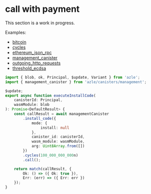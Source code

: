 # call with payment

This section is a work in progress.

Examples:

-   [bitcoin](https://github.com/demergent-labs/azle/tree/main/examples/bitcoin)
-   [cycles](https://github.com/demergent-labs/azle/tree/main/examples/cycles)
-   [ethereum_json_rpc](https://github.com/demergent-labs/azle/tree/main/examples/ethereum_json_rpc)
-   [management_canister](https://github.com/demergent-labs/azle/tree/main/examples/management_canister)
-   [outgoing_http_requests](https://github.com/demergent-labs/azle/tree/main/examples/outgoing_http_requests)
-   [threshold_ecdsa](https://github.com/demergent-labs/azle/tree/main/examples/motoko_examples/threshold_ecdsa)

```typescript
import { blob, ok, Principal, $update, Variant } from 'azle';
import { management_canister } from 'azle/canisters/management';

$update;
export async function executeInstallCode(
    canisterId: Principal,
    wasmModule: blob
): Promise<DefaultResult> {
    const callResult = await managementCanister
        .install_code({
            mode: {
                install: null
            },
            canister_id: canisterId,
            wasm_module: wasmModule,
            arg: Uint8Array.from([])
        })
        .cycles(100_000_000_000n)
        .call();

    return match(callResult, {
        Ok: () => ({ Ok: true }),
        Err: (err) => ({ Err: err })
    });
}
```
